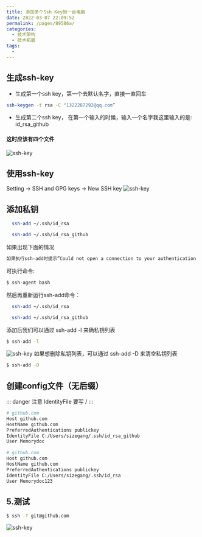 ```yaml
---
title: 添加多个Ssh Key到一台电脑
date: 2022-03-07 22:09:52
permalink: /pages/89586a/
categories: 
  - 技术架构
  - 技术拓展
tags: 
  - 
---
```


## 生成ssh-key
* 生成第一个ssh key，第一个去默认名字，直接一直回车
```sh 
ssh-keygen -t rsa -C "1322287292@qq.com”
```
* 生成第二个ssh key， 在第一个输入的时候，输入一个名字我这里输入的是: id_rsa_github
#### 这时应该有四个文件
![ssh-key](/img/pwc/sshkey2.png)

## 使用ssh-key
Setting -> SSH and GPG keys -> New SSH key
![ssh-key](/img/pwc/ssh_key_1.png)

## 添加私钥
```sh 
  ssh-add ~/.ssh/id_rsa 
```
```sh 
  ssh-add ~/.ssh/id_rsa_github
```
如果出现下面的情况
```sh 
如果执行ssh-add时提示”Could not open a connection to your authentication agent”，
```

可执行命令:
```sh 
$ ssh-agent bash
```
然后再重新运行ssh-add命令：
```sh 
  ssh-add ~/.ssh/id_rsa 
```
```sh 
  ssh-add ~/.ssh/id_rsa_github
```
添加后我们可以通过 ssh-add -l 来确私钥列表
```sh  
$ ssh-add -l
```
![ssh-key](/img/pwc/sshkey3.png)
如果想删除私钥列表，可以通过 ssh-add -D 来清空私钥列表
```sh 
$ ssh-add -D
```
## 创建config文件（无后缀）
::: danger 注意
IdentityFile 要写 /
:::
```sh 
# github.com
Host github.com
HostName github.com
PreferredAuthentications publickey
IdentityFile C:/Users/sizegang/.ssh/id_rsa_github
User Memorydoc
 
# github.com
Host github.com
HostName github.com
PreferredAuthentications publickey
IdentityFile C:/Users/sizegang/.ssh/id_rsa
User Memorydoc123
```
## 5.测试
```sh 
$ ssh -T git@github.com
```
![ssh-key](/img/pwc/sshkey4.png)

